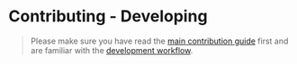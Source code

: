 # Contributing - Developing

> Please make sure you have read the [main contribution
> guide][contributing-main] first and are familiar with the [development
> workflow][contributing-workflow].

[contributing-main]: ../../Contributing.md
[contributing-workflow]: ./Development%20Workflow.md
